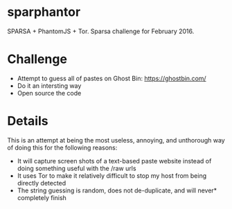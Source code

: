 # sparphantor
SPARSA + PhantomJS + Tor. Sparsa challenge for February 2016. 

# Challenge
* Attempt to guess all of pastes on Ghost Bin: https://ghostbin.com/
* Do it an intersting way
* Open source the code

# Details
This is an attempt at being the most useless, annoying, and unthorough way of doing this for the following reasons:
* It will capture screen shots of a text-based paste website instead of doing something useful with the /raw urls
* It uses Tor to make it relatively difficult to stop my host from being directly detected
* The string guessing is random, does not de-duplicate, and will never* completely finish
